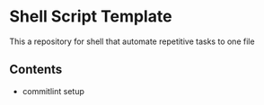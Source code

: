 # Shell Script Template

This a repository for shell that automate repetitive tasks to one file

## Contents

- commitlint setup
